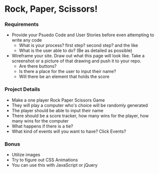 # Rock, Paper, Scissors!


### Requirements

* Provide your Psuedo Code and User Stories before even attempting to write any code
	* What is your process? first step? second step? and the like
	* What is the user able to do? (Be as detailed as possible)
* Wireframe your site. Draw out what this page will look like. Take a screenshot or a picture of that drawing and push it to your repo.
	* Are there buttons?
	* Is there a place for the user to input their name?
	* Will there be an element that holds the score

### Project Details

* Make a one player Rock Paper Scissors Game
* They will play a computer who's choice will be randomly generated
* The player should be able to input their name
* There should be a score tracker, how many wins for the player, how many wins for the computer
* What happens if there is a tie?
* What kind of events will you want to have? Click Events?

### Bonus

* Utilize images
* Try to figure out CSS Animations
* You can use this with JavaScript or jQuery